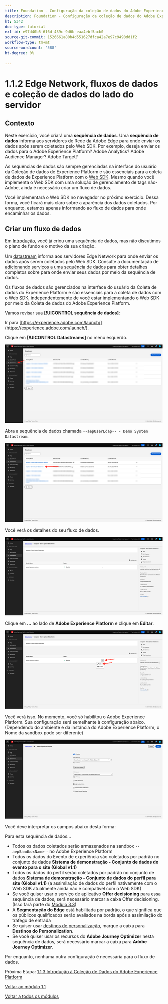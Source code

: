 ```yaml
---
title: Foundation - Configuração da coleção de dados do Adobe Experience Platform e da extensão Web SDK - Edge Network, fluxos de dados e coleção de dados do lado do servidor
description: Foundation - Configuração da coleção de dados do Adobe Experience Platform e da extensão Web SDK - Edge Network, fluxos de dados e coleção de dados do lado do servidor
kt: 5342
doc-type: tutorial
exl-id: e97d40b5-616d-439c-9d6b-eaa4ebf5acb0
source-git-commit: 1526661a80b4d551627dfca42a7e97c9498dd1f2
workflow-type: tm+mt
source-wordcount: '588'
ht-degree: 0%

---
```


# 1.1.2 Edge Network, fluxos de dados e coleção de dados do lado do servidor

## Contexto

Neste exercício, você criará uma **sequência de dados**. Uma **sequência de dados** informa aos servidores de Rede da Adobe Edge para onde enviar os dados após serem coletados pelo Web SDK. Por exemplo, deseja enviar os dados para o Adobe Experience Platform? Adobe Analytics? Adobe Audience Manager? Adobe Target?

As sequências de dados são sempre gerenciadas na interface do usuário da Coleção de dados de Experience Platform e são essenciais para a coleta de dados de Experience Platform com o [Web SDK](https://experienceleague.adobe.com/en/docs/experience-platform/web-sdk/home). Mesmo quando você implementa o Web SDK com uma solução de gerenciamento de tags não-Adobe, ainda é necessário criar um fluxo de dados.

Você implementará o Web SDK no navegador no próximo exercício. Dessa forma, você ficará mais claro sobre a aparência dos dados coletados. Por enquanto, estamos apenas informando ao fluxo de dados para onde encaminhar os dados.

## Criar um fluxo de dados

Em [Introdução](./../../../modules/gettingstarted/gettingstarted/ex2.md), você já criou uma sequência de dados, mas não discutimos o plano de fundo e o motivo da sua criação.

Um [datastream](https://experienceleague.adobe.com/en/docs/experience-platform/datastreams/overview) informa aos servidores Edge Network para onde enviar os dados após serem coletados pelo Web SDK. Consulte a documentação de [adicionando serviços a uma sequência de dados](https://experienceleague.adobe.com/en/docs/experience-platform/datastreams/configure#add-services) para obter detalhes completos sobre para onde enviar seus dados por meio da sequência de dados.

Os fluxos de dados são gerenciados na interface do usuário da Coleta de dados do Experience Platform e são essenciais para a coleta de dados com o Web SDK, independentemente de você estar implementando o Web SDK por meio da Coleta de dados do Adobe Experience Platform.

Vamos revisar sua **[!UICONTROL sequência de dados]**:

Ir para [https://experience.adobe.com/launch/](https://experience.adobe.com/launch/).

Clique em **[!UICONTROL Datastreams]** no menu esquerdo.

![Clique no ícone Datastream na navegação à esquerda](./images/edgeconfig1.png)

Abra a sequência de dados chamada `--aepUserLdap-- - Demo System Datastream`.

![Nomeie a sequência de dados e salve](./images/edgeconfig2.png)

Você verá os detalhes do seu fluxo de dados.

![Nomeie a sequência de dados e salve](./images/edgecfg1.png)

Clique em **...** ao lado de **Adobe Experience Platform** e clique em **Editar**.

![Nomeie a sequência de dados e salve](./images/edgecfg1a.png)

Você verá isso. No momento, você só habilitou o Adobe Experience Platform. Sua configuração será semelhante à configuração abaixo. (Dependendo do ambiente e da instância do Adobe Experience Platform, o Nome da sandbox pode ser diferente)

![Nomeie a sequência de dados e salve](./images/edgecfg2.png)

Você deve interpretar os campos abaixo desta forma:

Para esta sequência de dados...

- Todos os dados coletados serão armazenados na sandbox `--aepSandboxName--` no Adobe Experience Platform
- Todos os dados do Evento de experiência são coletados por padrão no conjunto de dados **Sistema de demonstração - Conjunto de dados do evento para o site (Global v1.1)**
- Todos os dados do perfil serão coletados por padrão no conjunto de dados **Sistema de demonstração - Conjunto de dados do perfil para site (Global v1.1)** (a assimilação de dados do perfil nativamente com o Web SDK atualmente ainda não é compatível com o Web SDK)
- Se você quiser usar o serviço de aplicativo **Offer decisioning** para essa sequência de dados, será necessário marcar a caixa Offer decisioning. (Isso fará parte do [Módulo 3.3](./../../../modules/ajo-b2c/module3.3/offer-decisioning.md))
- A **Segmentação do Edge** está habilitada por padrão, o que significa que os públicos qualificados serão avaliados na borda após a assimilação do tráfego de entrada
- Se quiser usar [destinos de personalização](https://experienceleague.adobe.com/en/docs/experience-platform/destinations/catalog/personalization/overview), marque a caixa para **Destinos do Personalization**.
- Se você quiser usar os recursos do **Adobe Journey Optimizer** nesta sequência de dados, será necessário marcar a caixa para **Adobe Journey Optimizer**.


Por enquanto, nenhuma outra configuração é necessária para o fluxo de dados.

Próxima Etapa: [1.1.3 Introdução à Coleção de Dados do Adobe Experience Platform](./ex3.md)

[Voltar ao módulo 1.1](./data-ingestion-launch-web-sdk.md)

[Voltar a todos os módulos](./../../../overview.md)
